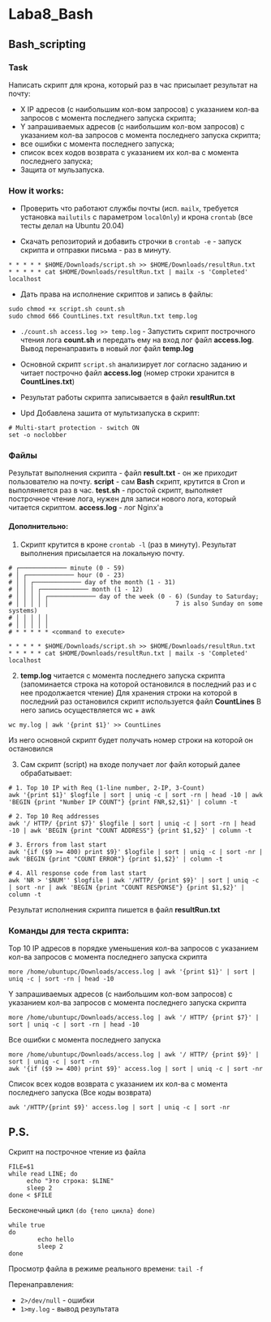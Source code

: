 # Laba8_Bash
## Bash_scripting

### Task

Написать скрипт для крона, который раз в час присылает результат на почту:
- X IP адресов (с наибольшим кол-вом запросов) с указанием кол-ва запросов c момента последнего запуска скрипта;
- Y запрашиваемых адресов (с наибольшим кол-вом запросов) с указанием кол-ва запросов c момента последнего запуска скрипта;
- все ошибки c момента последнего запуска;
- список всех кодов возврата с указанием их кол-ва с момента последнего запуска;
- Защита от мульзапуска.


### How it works:
- Проверить что работают службы почты (исп. `mailx`, требуется установка `mailutils` с параметром `localOnly`) и крона `crontab` (все тесты делал на Ubuntu 20.04)

- Скачать репозиторий и добавить строчки в `crontab -e` - запуск скрипта и отправки письма - раз в минуту.
```
* * * * * $HOME/Downloads/script.sh >> $HOME/Downloads/resultRun.txt
* * * * * cat $HOME/Downloads/resultRun.txt | mailx -s 'Completed' localhost
```

- Дать права на исполнение скриптов и запись в файлы:
```
sudo chmod +x script.sh count.sh 
sudo chmod 666 CountLines.txt resultRun.txt temp.log
```

- `./count.sh access.log >> temp.log` - Запустить скрипт построчного чтения лога **count.sh** и передать ему на вход лог файл **access.log**. Вывод перенаправить в новый лог файл **temp.log**

- Основной скрипт `script.sh` анализирует лог согласно заданию и читает построчно файл **access.log** (номер строки хранится в **CountLines.txt**)

- Результат работы скрипта записывается в файл **resultRun.txt**

- Upd Добавлена зашита от мультизапуска в скрипт:
```
# Multi-start protection - switch ON
set -o noclobber
```

### Файлы 
Результат выполнения скрипта - файл **result.txt** -  он же приходит пользователю на почту.
**script** - сам **Bash** скрипт, крутится в Cron и выполяняется раз в час. 
**test.sh** - простой скрипт, выполняет построчное чтение лога, нужен для записи нового лога, который читается скриптом. 
**access.log** - лог Nginx'а


#### Дополнительно: 

1. Скрипт крутится в кроне `crontab -l` (раз в минуту). Результат выполнения присылается на локальную почту. 
~~~
# ┌───────────── minute (0 - 59)
# │ ┌───────────── hour (0 - 23)
# │ │ ┌───────────── day of the month (1 - 31)
# │ │ │ ┌───────────── month (1 - 12)
# │ │ │ │ ┌───────────── day of the week (0 - 6) (Sunday to Saturday;
# │ │ │ │ │                                   7 is also Sunday on some systems)
# │ │ │ │ │
# │ │ │ │ │
# * * * * * <command to execute>

* * * * * $HOME/Downloads/script.sh >> $HOME/Downloads/resultRun.txt
* * * * * cat $HOME/Downloads/resultRun.txt | mailx -s 'Completed' localhost
~~~

2. **temp.log** читается с момента последнего запуска скрипта (запоминается строка на которой остановился в последний раз и с нее продолжается чтение)
Для хранения строки на которой в последний раз остановился скрипт используется файл <b>CountLines</b>
В него запись осуществляется wc + awk 
~~~
wc my.log | awk '{print $1}' >> CountLines
~~~
Из него основной скрипт будет получать номер строки на которой он остановился 

3. Сам скрипт (script) на входе получает лог файл который далее обрабатывает: 
~~~
# 1. Top 10 IP with Req (1-line number, 2-IP, 3-Count)
awk '{print $1}' $logfile | sort | uniq -c | sort -rn | head -10 | awk 'BEGIN {print "Number IP COUNT"} {print FNR,$2,$1}' | column -t

# 2. Top 10 Req addresses
awk '/ HTTP/ {print $7}' $logfile | sort | uniq -c | sort -rn | head -10 | awk 'BEGIN {print "COUNT ADDRESS"} {print $1,$2}' | column -t

# 3. Errors from last start
awk '{if ($9 >= 400) print $9}' $logfile | sort | uniq -c | sort -nr | awk 'BEGIN {print "COUNT ERROR"} {print $1,$2}' | column -t

# 4. All response code from last start
awk 'NR > '$NUM'' $logfile | awk '/HTTP/ {print $9}' | sort | uniq -c | sort -nr | awk 'BEGIN {print "COUNT RESPONSE"} {print $1,$2}' | column -t
~~~
Результат исполнения скрипта пишется в файл <b>resultRun.txt</b>

### Команды для теста скрипта:
Top 10 IP адресов в порядке уменьшения кол-ва запросов с указанием кол-ва запросов c момента последнего запуска скрипта
```
more /home/ubuntupc/Downloads/access.log | awk '{print $1}' | sort | uniq -c | sort -rn | head -10
```
Y запрашиваемых адресов (с наибольшим кол-вом запросов) с указанием кол-ва запросов c момента последнего запуска скрипта
```
more /home/ubuntupc/Downloads/access.log | awk '/ HTTP/ {print $7}' | sort | uniq -c | sort -rn | head -10
```
Все ошибки c момента последнего запуска
```
more /home/ubuntupc/Downloads/access.log | awk '/ HTTP/ {print $9}' | sort | uniq -c | sort -rn
awk '{if ($9 >= 400) print $9}' access.log | sort | uniq -c | sort -nr
```
Список всех кодов возврата с указанием их кол-ва с момента последнего запуска (Все коды возврата) 
```
awk '/HTTP/{print $9}' access.log | sort | uniq -c | sort -nr
```

## P.S.
Скрипт на построчное чтение из файла
```
FILE=$1
while read LINE; do
     echo "Это строка: $LINE"
     sleep 2
done < $FILE
```
Бесконечный цикл `(do {тело цикла} done)`
```
while true
do
        echo hello
        sleep 2
done
```
Просмотр файла в режиме реального времени: `tail -f`



Перенаправления:
- `2>/dev/null`  - ошибки 
- `1>my.log`     - вывод результата
